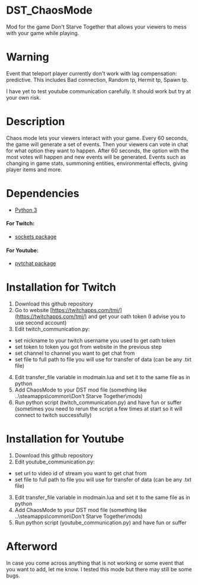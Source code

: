 # DST_ChaosMode

Mod for the game Don't Starve Together that allows your viewers to mess with your game while playing.

# Warning

Event that teleport player currently don't work with lag compensation: predictive.
This includes Bad connection, Random tp, Hermit tp, Spawn tp.

I have yet to test youtube communication carefully. It should work but try at your own risk.

# Description

Chaos mode lets your viewers interact with your game. Every 60 seconds, the game will generate a set of events. Then your viewers can vote in chat for what option they want to happen. 
After 60 seconds, the option with the most votes will happen and new events will be generated. Events such as changing in game stats, summoning entities, environmental effects, giving player items and more.
# Dependencies

- [Python 3](https://www.python.org/)

#### For Twitch:
- [sockets package](https://pypi.org/project/sockets/)

#### For Youtube:
- [pytchat package](https://pypi.org/project/pytchat/)

# Installation for Twitch

1. Download this github repository
2. Go to website [https://twitchapps.com/tmi/](https://twitchapps.com/tmi/) and get your oath token (I advise you to use second account)
3. Edit twitch_communication.py:
- set nickname to your twitch username you used to get oath token
- set token to token you got from website in the previous step
- set channel to channel you want to get chat from 
- set file to full path to file you will use for transfer of data (can be any .txt file)
4. Edit transfer_file variable in modmain.lua and set it to the same file as in python
5. Add ChaosMode to your DST mod file (something like ..\steamapps\common\Don't Starve Together\mods)
6. Run python script (twitch_communication.py) and have fun or suffer (sometimes you need to rerun the script a few times at start so it will connect to twitch successfully)

# Installation for Youtube

1. Download this github repository
2. Edit youtube_communication.py:
- set url to video id of stream you want to get chat from
- set file to full path to file you will use for transfer of data (can be any .txt file)
3. Edit transfer_file variable in modmain.lua and set it to the same file as in python
4. Add ChaosMode to your DST mod file (something like ..\steamapps\common\Don't Starve Together\mods)
5. Run python script (youtube_communication.py) and have fun or suffer

# Afterword

In case you come across anything that is not working or some event that you want to add, let me know. I tested this mode but there may still be some bugs.
